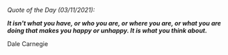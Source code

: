 *Quote of the Day (03/11/2021):*

_**It isn't what you have, or who you are, or where you are, or what you are doing that makes you happy or unhappy. It is what you think about.**_

Dale Carnegie